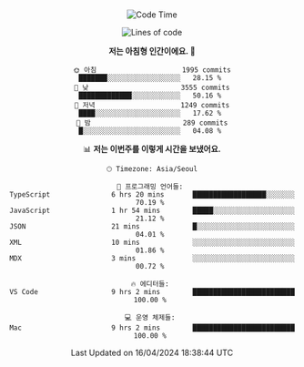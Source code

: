 <div align="center">

<br />

 <!--START_SECTION:waka-->
![Code Time](http://img.shields.io/badge/Code%20Time-2%2C369%20hrs%2055%20mins-blue)

![Lines of code](https://img.shields.io/badge/%EC%A0%80%EB%8A%94%20%EC%97%AC%ED%83%9C%EA%B9%8C%EC%A7%80%20-3.9%20million%20%EC%A4%84%EC%9D%98%20%EC%BD%94%EB%93%9C%EB%A5%BC%20%EC%9E%91%EC%84%B1%ED%96%88%EC%96%B4%EC%9A%94.-blue)

**저는 아침형 인간이에요. 🐤** 

```text
🌞 아침                     1995 commits        ███████░░░░░░░░░░░░░░░░░░   28.15 % 
🌆 낮　                     3555 commits        █████████████░░░░░░░░░░░░   50.16 % 
🌃 저녁                     1249 commits        ████░░░░░░░░░░░░░░░░░░░░░   17.62 % 
🌙 밤　                     289 commits         █░░░░░░░░░░░░░░░░░░░░░░░░   04.08 % 
```


📊 **저는 이번주를 이렇게 시간을 보냈어요.** 

```text
🕑︎ Timezone: Asia/Seoul

💬 프로그래밍 언어들: 
TypeScript               6 hrs 20 mins       ██████████████████░░░░░░░   70.19 % 
JavaScript               1 hr 54 mins        █████░░░░░░░░░░░░░░░░░░░░   21.12 % 
JSON                     21 mins             █░░░░░░░░░░░░░░░░░░░░░░░░   04.01 % 
XML                      10 mins             ░░░░░░░░░░░░░░░░░░░░░░░░░   01.86 % 
MDX                      3 mins              ░░░░░░░░░░░░░░░░░░░░░░░░░   00.72 % 

🔥 에디터들: 
VS Code                  9 hrs 2 mins        █████████████████████████   100.00 % 

💻 운영 체제들: 
Mac                      9 hrs 2 mins        █████████████████████████   100.00 % 
```


 Last Updated on 16/04/2024 18:38:44 UTC
<!--END_SECTION:waka-->

</div>
